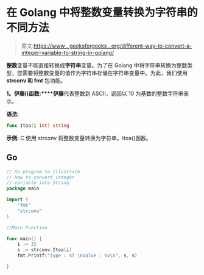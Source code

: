 # 在 Golang 中将整数变量转换为字符串的不同方法

> 原文:[https://www . geeksforgeeks . org/different-way-to-convert-a-integer-variable-to-string-in-golang/](https://www.geeksforgeeks.org/different-ways-to-convert-an-integer-variable-to-string-in-golang/)

**整数**变量不能直接转换成**字符串**变量。为了在 Golang 中将字符串转换为整数类型，您需要将整数变量的值作为字符串存储在字符串变量中。为此，我们使用 **strconv 和 fmt** 包功能。

**1。伊藤()函数:****伊藤**代表整数到 ASCII，返回以 10 为基数的整数字符串表示。

**语法:**

```go
func Itoa(i int) string

```

**示例:** C 使用 strconv 将整数变量转换为字符串。Itoa()函数。

## Go

```go
// Go program to illustrate 
// How to convert integer 
// variable into String
package main

import (
    "fmt"
    "strconv"
)

//Main Function

func main() {
    i := 32
    s := strconv.Itoa(i)
    fmt.Printf("Type : %T \nValue : %v\n", s, s)

}
```